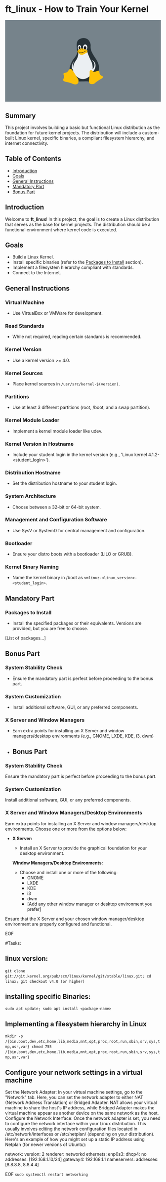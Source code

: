# ft_linux - How to Train Your Kernel

![Wallpaper](wallpaper.jpg)

## Summary

This project involves building a basic but functional Linux distribution as the foundation for future kernel projects. The distribution will include a custom-built Linux kernel, specific binaries, a compliant filesystem hierarchy, and internet connectivity.

## Table of Contents

- [Introduction](#introduction)
- [Goals](#goals)
- [General Instructions](#general-instructions)
- [Mandatory Part](#mandatory-part)
- [Bonus Part](#bonus-part)

## Introduction

Welcome to **ft_linux**! In this project, the goal is to create a Linux distribution that serves as the base for kernel projects. The distribution should be a functional environment where kernel code is executed.

## Goals

- Build a Linux Kernel.
- Install specific binaries (refer to the [Packages to Install](#mandatory-part) section).
- Implement a filesystem hierarchy compliant with standards.
- Connect to the Internet.

## General Instructions

### Virtual Machine

- Use VirtualBox or VMWare for development.

### Read Standards

- While not required, reading certain standards is recommended.

### Kernel Version

- Use a kernel version >= 4.0.

### Kernel Sources

- Place kernel sources in `/usr/src/kernel-$(version)`.

### Partitions

- Use at least 3 different partitions (root, /boot, and a swap partition).

### Kernel Module Loader

- Implement a kernel module loader like udev.

### Kernel Version in Hostname

- Include your student login in the kernel version (e.g., 'Linux kernel 4.1.2-<student_login>').

### Distribution Hostname

- Set the distribution hostname to your student login.

### System Architecture

- Choose between a 32-bit or 64-bit system.

### Management and Configuration Software

- Use SysV or SystemD for central management and configuration.

### Bootloader

- Ensure your distro boots with a bootloader (LILO or GRUB).

### Kernel Binary Naming

- Name the kernel binary in /boot as `vmlinuz-<linux_version>-<student_login>`.

## Mandatory Part

### Packages to Install

- Install the specified packages or their equivalents. Versions are provided, but you are free to choose.

[List of packages...]

## Bonus Part

### System Stability Check

- Ensure the mandatory part is perfect before proceeding to the bonus part.

### System Customization

- Install additional software, GUI, or any preferred components.

### X Server and Window Managers

- Earn extra points for installing an X Server and window managers/desktop environments (e.g., GNOME, LXDE, KDE, i3, dwm)
- ## Bonus Part

### System Stability Check

Ensure the mandatory part is perfect before proceeding to the bonus part.

### System Customization

Install additional software, GUI, or any preferred components.

### X Server and Window Managers/Desktop Environments

Earn extra points for installing an X Server and window managers/desktop environments. Choose one or more from the options below:

- **X Server:**
  - Install an X Server to provide the graphical foundation for your desktop environment.
  
  **Window Managers/Desktop Environments:**
  - Choose and install one or more of the following:
    - GNOME
    - LXDE
    - KDE
    - i3
    - dwm
    - [Add any other window manager or desktop environment you prefer]

Ensure that the X Server and your chosen window manager/desktop environment are properly configured and functional.

EOF

#Tasks:

## linux version:
`git clone git://git.kernel.org/pub/scm/linux/kernel/git/stable/linux.git;
cd linux;
git checkout v4.0 (or higher)`

## installing specific Binaries:
`sudo apt update;
sudo apt install <package-name>`

## Implementing a filesystem hierarchy in Linux 
`mkdir -p /{bin,boot,dev,etc,home,lib,media,mnt,opt,proc,root,run,sbin,srv,sys,tmp,usr,var}
chmod 755 /{bin,boot,dev,etc,home,lib,media,mnt,opt,proc,root,run,sbin,srv,sys,tmp,usr,var}`

## Configure your network settings in a virtual machine

Set the Network Adapter: In your virtual machine settings, go to the "Network" tab. Here, you can set the network adapter to either NAT (Network Address Translation) or Bridged Adapter. NAT allows your virtual machine to share the host's IP address, while Bridged Adapter makes the virtual machine appear as another device on the same network as the host.
Configure the Network Interface: Once the network adapter is set, you need to configure the network interface within your Linux distribution. This usually involves editing the network configuration files located in /etc/network/interfaces or /etc/netplan/ (depending on your distribution).
Here's an example of how you might set up a static IP address using Netplan (for newer versions of Ubuntu):



network:
 version: 2
 renderer: networkd
 ethernets:
   enp0s3:
     dhcp4: no
     addresses: [192.168.1.10/24]
     gateway4: 192.168.1.1
     nameservers:
       addresses: [8.8.8.8, 8.8.4.4]

EOF
`
sudo systemctl restart networking
`
